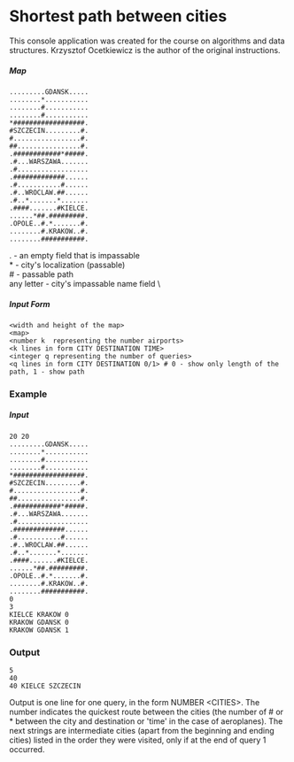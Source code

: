 # Shortest path between cities
This console application was created for the course on algorithms and data structures. Krzysztof Ocetkiewicz is the author of the original instructions. 
##### Map
```
.........GDANSK.....
........*...........
........#...........
........#...........
*##################.
#SZCZECIN.........#.
#.................#.
##................#.
.############*#####.
.#...WARSZAWA.......
.#..................
.#############......
.#...........#......
.#..WROCLAW.##......
.#..*.......*.......
.####.......#KIELCE.
......*##.#########.
.OPOLE..#.*.......#.
........#.KRAKOW..#.
........###########.
```
. - an empty field that is impassable \
\* - city's localization (passable) \
\# - passable path \
any letter - city's impassable name field \
##### Input Form
```
<width and height of the map>
<map>
<number k  representing the number airports>
<k lines in form CITY DESTINATION TIME>
<integer q representing the number of queries>
<q lines in form CITY DESTINATION 0/1> # 0 - show only length of the path, 1 - show path
```

### Example
##### Input
```
20 20
.........GDANSK.....
........*...........
........#...........
........#...........
*##################.
#SZCZECIN.........#.
#.................#.
##................#.
.############*#####.
.#...WARSZAWA.......
.#..................
.#############......
.#...........#......
.#..WROCLAW.##......
.#..*.......*.......
.####.......#KIELCE.
......*##.#########.
.OPOLE..#.*.......#.
........#.KRAKOW..#.
........###########.
0
3
KIELCE KRAKOW 0
KRAKOW GDANSK 0
KRAKOW GDANSK 1
```
### Output
```
5
40
40 KIELCE SZCZECIN
```
Output is one line for one query, in the form NUMBER \<CITIES\>. The number indicates the quickest route between the cities (the number of # or * between the city and destination or 'time' in the case of aeroplanes). The next strings are intermediate cities (apart from the beginning and ending cities) listed in the order they were visited, only if at the end of query 1 occurred.
